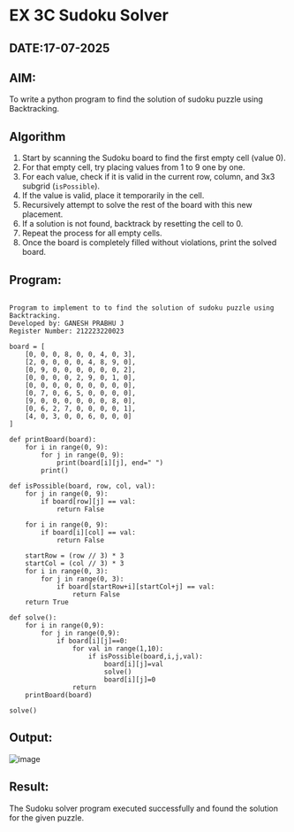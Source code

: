 # EX 3C Sudoku Solver
## DATE:17-07-2025
## AIM:
To write a python program to find the solution of sudoku puzzle using Backtracking.


## Algorithm

1. Start by scanning the Sudoku board to find the first empty cell (value 0).  
2. For that empty cell, try placing values from 1 to 9 one by one.  
3. For each value, check if it is valid in the current row, column, and 3x3 subgrid (`isPossible`).  
4. If the value is valid, place it temporarily in the cell.  
5. Recursively attempt to solve the rest of the board with this new placement.  
6. If a solution is not found, backtrack by resetting the cell to 0.  
7. Repeat the process for all empty cells.  
8. Once the board is completely filled without violations, print the solved board.


## Program:
```

Program to implement to to find the solution of sudoku puzzle using Backtracking.
Developed by: GANESH PRABHU J
Register Number: 212223220023

```
```PY
board = [
    [0, 0, 0, 8, 0, 0, 4, 0, 3],
    [2, 0, 0, 0, 0, 4, 8, 9, 0],
    [0, 9, 0, 0, 0, 0, 0, 0, 2],
    [0, 0, 0, 0, 2, 9, 0, 1, 0],
    [0, 0, 0, 0, 0, 0, 0, 0, 0],
    [0, 7, 0, 6, 5, 0, 0, 0, 0],
    [9, 0, 0, 0, 0, 0, 0, 8, 0],
    [0, 6, 2, 7, 0, 0, 0, 0, 1],
    [4, 0, 3, 0, 0, 6, 0, 0, 0]
]

def printBoard(board):
    for i in range(0, 9):
        for j in range(0, 9):
            print(board[i][j], end=" ")
        print()

def isPossible(board, row, col, val):
    for j in range(0, 9):
        if board[row][j] == val:
            return False

    for i in range(0, 9):
        if board[i][col] == val:
            return False

    startRow = (row // 3) * 3
    startCol = (col // 3) * 3
    for i in range(0, 3):
        for j in range(0, 3):
            if board[startRow+i][startCol+j] == val:
                return False
    return True

def solve():
    for i in range(0,9):
        for j in range(0,9):
            if board[i][j]==0:
                for val in range(1,10):
                    if isPossible(board,i,j,val):
                        board[i][j]=val
                        solve()
                        board[i][j]=0
                return 
    printBoard(board)
    
solve()
```
## Output:

![image](https://github.com/user-attachments/assets/5befbbec-d268-47fb-a468-391035de7b10)

## Result:
The Sudoku solver program executed successfully and found the solution for the given puzzle.
